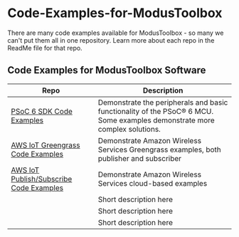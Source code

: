 # Code-Examples-for-ModusToolbox

There are many code examples available for ModusToolbox - so many we can't put them all in one repository. Learn more about each repo in the ReadMe file for that repo.

## Code Examples for ModusToolbox Software 

| Repo | Description |
| ----- | ----- |
|[PSoC 6 SDK Code Examples](https://github.com/cypresssemiconductorco/Code-Examples-for-the-ModusToolbox-PSoC-6-SDK) | Demonstrate the peripherals and basic functionality of the PSoC® 6 MCU. Some examples demonstrate more complex solutions.|
|[AWS IoT Greengrass Code Examples](https://github.com/cypresssemiconductorco/AWS_IoT_Greengrass_Code_Examples)|Demonstrate Amazon Wireless Services Greengrass examples, both publisher and subscriber |
|[AWS IoT Publish/Subscribe Code Examples](https://github.com/cypresssemiconductorco/AWS_IoT_Publish_Subscribe_Code_Examples)| Demonstrate Amazon Wireless Services cloud-based examples|
|[]()| Short description here|
|[]()| Short description here|
|[]()| Short description here|
